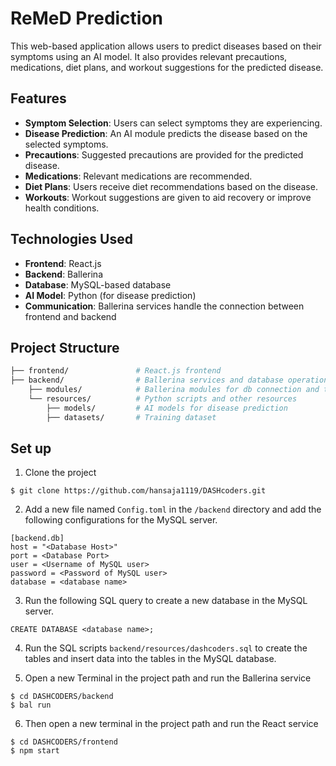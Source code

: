 # ReMeD Prediction

This web-based application allows users to predict diseases based on their symptoms using an AI model. It also provides relevant precautions, medications, diet plans, and workout suggestions for the predicted disease.

## Features

- **Symptom Selection**: Users can select symptoms they are experiencing.
- **Disease Prediction**: An AI module predicts the disease based on the selected symptoms.
- **Precautions**: Suggested precautions are provided for the predicted disease.
- **Medications**: Relevant medications are recommended.
- **Diet Plans**: Users receive diet recommendations based on the disease.
- **Workouts**: Workout suggestions are given to aid recovery or improve health conditions.

## Technologies Used

- **Frontend**: React.js
- **Backend**: Ballerina
- **Database**: MySQL-based database
- **AI Model**: Python (for disease prediction)
- **Communication**: Ballerina services handle the connection between frontend and backend

## Project Structure

```bash
├── frontend/               # React.js frontend
├── backend/                # Ballerina services and database operations
    ├── modules/            # Ballerina modules for db connection and types
    └── resources/          # Python scripts and other resources
        ├── models/         # AI models for disease prediction
        ├── datasets/       # Training dataset
```

## Set up

1. Clone the project

```
$ git clone https://github.com/hansaja1119/DASHcoders.git
```

2. Add a new file named `Config.toml` in the `/backend` directory and add the following configurations for the MySQL server.

```
[backend.db]
host = "<Database Host>"
port = <Database Port>
user = <Username of MySQL user>
password = <Password of MySQL user>
database = <database name>
```

3. Run the following SQL query to create a new database in the MySQL server.

```
CREATE DATABASE <database name>;
```

4. Run the SQL scripts `backend/resources/dashcoders.sql` to create the tables and insert data into the tables in the MySQL database.

5. Open a new Terminal in the project path and run the Ballerina service

```
$ cd DASHCODERS/backend
$ bal run
```

6. Then open a new terminal in the project path and run the React service

```
$ cd DASHCODERS/frontend
$ npm start
```
